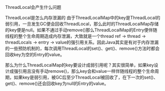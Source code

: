 ThreadLocal会产生什么问题

ThreadLocal是怎么内存泄漏的
由于ThreadLocalMap中的key是ThreadLocal的弱引用，一旦发生GC便会回收ThreadLocal，那么此时的ThreadLocalMap存储的key便是null。如果不通过手动remove()那么ThreadLocalMap的Entry便伴随线程的整个生命周期造成内存泄漏，大致就是一个thread ref -> thread -> threadLocals -> entry -> value的强引用关系。因此Java其实是有对于内存泄漏的一些预防机制的，每次调用ThreadLocal的set()、get()、remove()方法时都会回收key为空的Entry的value。

那么为什么ThreadLocalMap的key要设计成弱引用呢？其实很简单，如果key设计成强引用且没有手动remove()，那么key会和value一样伴随线程的整个生命周期，如果key是弱引用，被GC后至少ThreadLocal被回收了，在下一次的set()、get()、remove()还会回收key为null的Entry的value。